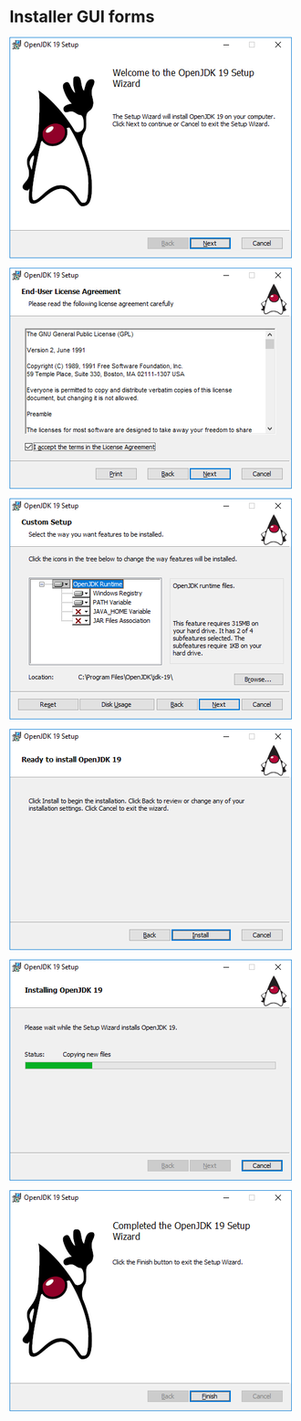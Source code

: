 Installer GUI forms
===================

![screen01](img/screen01.png)

![screen02](img/screen02.png)

![screen03](img/screen03.png)

![screen04](img/screen04.png)

![screen05](img/screen05.png)

![screen06](img/screen06.png)
